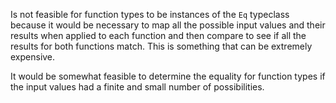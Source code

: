 Is not feasible for function types to be instances of the `Eq` typeclass because
it would be necessary to map all the possible input values and their results
when applied to each function and then compare to see if all the results for
both functions match. This is something that can be extremely expensive.

It would be somewhat feasible to determine the equality for function types if
the input values had a finite and small number of possibilities.
